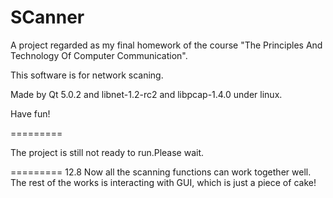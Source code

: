 SCanner
=======

A project regarded as my final homework of the course "The Principles And Technology Of Computer Communication".

This software is for network scaning.

Made by Qt 5.0.2 and libnet-1.2-rc2 and libpcap-1.4.0 under linux.

Have fun!

=========

The project is still not ready to run.Please wait.

=========
12.8
	Now all the scanning functions can work together well. The rest of the works is interacting with GUI, which is just a piece of cake!
